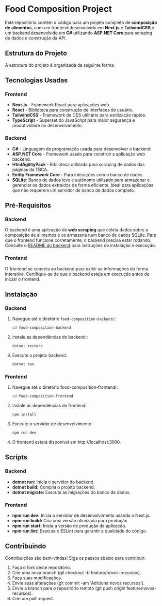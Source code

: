 # Food Composition Project

Este repositório contém o código para um projeto completo de **composição de alimentos**, com um frontend desenvolvido em **Next.js** e **TailwindCSS** e um backend desenvolvido em **C#** utilizando **ASP.NET Core** para scraping de dados e construção da API.

## Estrutura do Projeto

A estrutura do projeto é organizada da seguinte forma:

## Tecnologias Usadas

### Frontend
- **Next.js** - Framework React para aplicações web.
- **React** - Biblioteca para construção de interfaces de usuário.
- **TailwindCSS** - Framework de CSS utilitário para estilização rápida.
- **TypeScript** - Superset do JavaScript para maior segurança e produtividade no desenvolvimento.
  
### Backend
- **C#** - Linguagem de programação usada para desenvolver o backend.
- **ASP.NET Core** - Framework usado para construir a aplicação web backend.
- **HtmlAgilityPack** - Biblioteca utilizada para scraping de dados das páginas da TBCA.
- **Entity Framework Core** - Para interações com o banco de dados.
- **SQLite**: Banco de dados leve e autônomo utilizado para armazenar e gerenciar os dados extraídos de forma eficiente. Ideal para aplicações que não requerem um servidor de banco de dados completo.
  
## Pré-Requisitos

### Backend
O backend é uma aplicação de **web scraping** que coleta dados sobre a composição de alimentos e os armazena num banco de dados SQLite. Para que o frontend funcione corretamente, o backend precisa estar rodando. Consulte o [README do backend](food-composition-backend/README.md) para instruções de instalação e execução.

### Frontend
O frontend se conecta ao backend para exibir as informações de forma interativa. Certifique-se de que o backend esteja em execução antes de iniciar o frontend.

## Instalação

### Backend

1. Navegue até o diretório `food-composition-backend/`:

   ```bash
   cd food-composition-backend

2. Instale as dependências do backend::

    ```bash
    dotnet restore

3. Execute o projeto backend:

    ```bash
    dotnet run

### Frontend

1. Navegue até o diretório food-composition-frontend/:

    ```bash
    cd food-composition-frontend

2. Instale as dependências do frontend:

    ```bash
    npm install

3. Execute o servidor de desenvolvimento:

    ```bash
    npm run dev
4. O frontend estará disponível em http://localhost:3000.

## Scripts

### Backend

- **dotnet run:** Inicia o servidor do backend.
- **dotnet build:** Compila o projeto backend.
- **dotnet migrate:** Executa as migrações do banco de dados.

### Frontend

- **npm run dev:** Inicia o servidor de desenvolvimento usando o Next.js.
- **npm run build:** Cria uma versão otimizada para produção.
- **npm run start:** Inicia a versão de produção da aplicação.
- **npm run lint:** Executa o ESLint para garantir a qualidade do código.

## Contribuindo
Contribuições são bem-vindas! Siga os passos abaixo para contribuir:

1. Faça o fork deste repositório.
2. Crie uma nova branch (git checkout -b feature/novos-recursos).
3. Faça suas modificações.
4. Envie suas alterações (git commit -am 'Adiciona novos recursos').
5. Envie a branch para o repositório remoto (git push origin feature/novos-recursos).
6. Crie um pull request.


